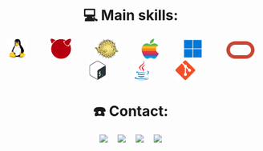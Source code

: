 <!-- <p align="center">
    <img src="https://github-readme-stats-1ukidev.vercel.app/api?username=1ukidev&theme=radical&show_icons=true&hide=prs,issues&hide_border=true&border_radius=30" width="500">
    <img src="https://github-readme-stats-1ukidev.vercel.app/api/top-langs/?username=1ukidev&layout=compact&theme=radical&hide_border=true&border_radius=30" width="322"/>
</p> -->

<h1 align="center">💻 Main skills:</h1>
<p align="center">
    <img height="40" title="Linux" src="assets/linux.svg">
    &nbsp;&nbsp;&nbsp;&nbsp;&nbsp;&nbsp;&nbsp;&nbsp;&nbsp;&nbsp;
    <img height="40" title="FreeBSD" src="assets/freebsd.png">
    &nbsp;&nbsp;&nbsp;&nbsp;&nbsp;&nbsp;&nbsp;&nbsp;&nbsp;&nbsp;
    <img height="40" title="OpenBSD" src="assets/openbsd.svg">
    &nbsp;&nbsp;&nbsp;&nbsp;&nbsp;&nbsp;&nbsp;&nbsp;&nbsp;&nbsp;
    <img height="40" title="macOS" src="assets/apple.png">
    &nbsp;&nbsp;&nbsp;&nbsp;&nbsp;&nbsp;&nbsp;&nbsp;&nbsp;&nbsp;
    <img height="40" title="Windows" src="assets/windows.png">
    &nbsp;&nbsp;&nbsp;&nbsp;&nbsp;&nbsp;&nbsp;&nbsp;&nbsp;&nbsp;
    <img height="35" title="Oracle Cloud" src="assets/oracle.svg">
    &nbsp;&nbsp;&nbsp;&nbsp;&nbsp;&nbsp;&nbsp;&nbsp;&nbsp;&nbsp;
    <img height="40" title="Bash" src="assets/bash.svg">
    &nbsp;&nbsp;&nbsp;&nbsp;&nbsp;&nbsp;&nbsp;&nbsp;&nbsp;&nbsp;
    <img height="40" title="Podman" src="assets/java.svg">
    &nbsp;&nbsp;&nbsp;&nbsp;&nbsp;&nbsp;&nbsp;&nbsp;&nbsp;&nbsp;
    <img height="40" title="Git" src="assets/git.svg">
</p>

<h1 align="center">☎️ Contact:</h1>
<p align="center">
    <a href="mailto:me@1uki.cloud"><img src="https://img.shields.io/badge/Email-D14836?&style=for-the-badge&logo=gmail&logoColor=white"></a>
    &nbsp;&nbsp;&nbsp;
    <a href="https://linkedin.com/in/leonardomm"><img src="https://img.shields.io/badge/LinkedIn-0077B5?style=for-the-badge&logo=linkedin&logoColor=white"></a>
    &nbsp;&nbsp;&nbsp;
    <a href="https://t.me/uLuKiu"><img src="https://img.shields.io/badge/Telegram-2CA5E0?style=for-the-badge&logo=telegram&logoColor=white"></a>
    &nbsp;&nbsp;&nbsp;
    <a href="https://discordapp.com/users/916828549413994558"><img src="https://img.shields.io/badge/Discord-7289DA?style=for-the-badge&logo=discord&logoColor=white"></a>
</p>
